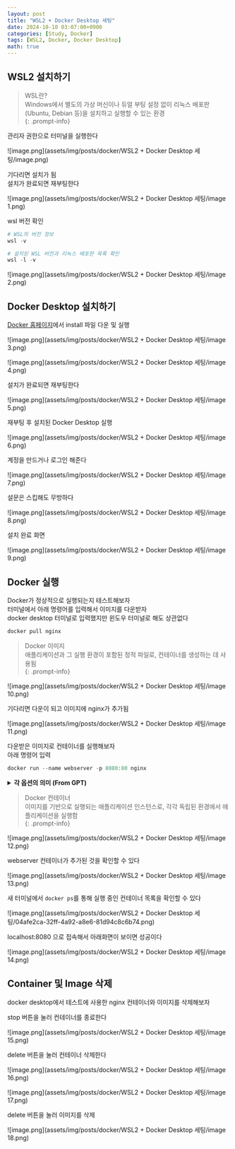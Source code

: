 ```yaml
---
layout: post
title: "WSL2 + Docker Desktop 세팅"
date: 2024-10-10 03:07:00+0900
categories: [Study, Docker]
tags: [WSL2, Docker, Docker Desktop]
math: true
---
```


## WSL2 설치하기

> WSL란?   
> Windows에서 별도의 가상 머신이나 듀얼 부팅 설정 없이 리눅스 배포판(Ubuntu, Debian 등)을 설치하고 실행할 수 있는 환경  
{: .prompt-info}   


관리자 권한으로 터미널을 실행한다  

![image.png](assets/img/posts/docker/WSL2 + Docker Desktop 세팅/image.png)  

기다리면 설치가 됨  
설치가 완료되면 재부팅한다   

![image.png](assets/img/posts/docker/WSL2 + Docker Desktop 세팅/image 1.png)  


wsl 버전 확인   

```powershell  
# WSL의 버전 정보  
wsl -v  

# 설치된 WSL 버전과 리눅스 배포판 목록 확인  
wsl -l -v
```

![image.png](assets/img/posts/docker/WSL2 + Docker Desktop 세팅/image 2.png)  

## Docker Desktop 설치하기  


[Docker 홈페이지](https://www.docker.com/)에서 install 파일 다운 및 실행

![image.png](assets/img/posts/docker/WSL2 + Docker Desktop 세팅/image 3.png)  

![image.png](assets/img/posts/docker/WSL2 + Docker Desktop 세팅/image 4.png)  

설치가 완료되면 재부팅한다  

![image.png](assets/img/posts/docker/WSL2 + Docker Desktop 세팅/image 5.png)  

재부팅 후 설치된 Docker Desktop 실행  

![image.png](assets/img/posts/docker/WSL2 + Docker Desktop 세팅/image 6.png)  

계정을 만드거나 로그인 해준다  

![image.png](assets/img/posts/docker/WSL2 + Docker Desktop 세팅/image 7.png)  

설문은 스킵해도 무방하다  

![image.png](assets/img/posts/docker/WSL2 + Docker Desktop 세팅/image 8.png)  

설치 완료 화면  

![image.png](assets/img/posts/docker/WSL2 + Docker Desktop 세팅/image 9.png)  

## Docker 실행

Docker가 정상적으로 실행되는지 테스트해보자  
터미널에서 아래 명령어를 입력해서 이미지를 다운받자   
docker desktop 터미널로 입력했지만 윈도우 터미널로 해도 상관없다  

```powershell
docker pull nginx
```

> Docker 이미지  
> 애플리케이션과 그 실행 환경이 포함된 정적 파일로, 컨테이너를 생성하는 데 사용됨  
{: .prompt-info}     

![image.png](assets/img/posts/docker/WSL2 + Docker Desktop 세팅/image 10.png)  

기다리면 다운이 되고 이미지에 nginx가 추가됨

![image.png](assets/img/posts/docker/WSL2 + Docker Desktop 세팅/image 11.png)  

다운받은 이미지로 컨테이너를 실행해보자  
아래 명령어 입력  

```powershell
docker run --name webserver -p 8080:80 nginx 
```
<details>  
    <summary><b>각 옵션의 의미 (From GPT)</b></summary>
    <ul>
        <li>
            <b>docker run</b><br>
            - `docker run`은 새로운 컨테이너를 생성하고, 이미지를 기반으로 해당 컨테이너를 실행하는 명령어입니다.<br>
            - `docker`는 Docker CLI(명령어 인터페이스)를 호출하는 기본 명령어이고, `run`은 컨테이너를 실행하기 위한 서브 커맨드입니다.
        </li>
        <li>
            <b>--name webserver</b><br>
            - `--name` 옵션은 생성할 컨테이너의 이름을 지정합니다.<br>
            - 여기서는 `webserver`라는 이름을 설정했습니다.<br>
            - 이 옵션을 사용하지 않으면, 도커는 임의의 이름(예: `adoring_elion` 등)을 컨테이너에 할당합니다.
        </li>
        <li>
            <b>-p 8080:80</b><br>
            - `-p` 옵션은 컨테이너의 포트를 호스트의 특정 포트와 매핑(포트 포워딩)하는 역할을 합니다.<br>
            - 형식: `호스트포트:컨테이너포트`<br>
            - 호스트 포트: 호스트(사용자의 로컬 머신)에서 사용할 포트 번호.<br>
            - 컨테이너 포트: 컨테이너 내부에서 사용하는 포트 번호.<br>
            - 예시에서 `8080:80`은 <b>호스트의 8080 포트</b>를 <b>컨테이너의 80 포트</b>와 연결하라는 의미입니다.
        </li>
        <li>
            <b>nginx</b><br>
            - `nginx`는 사용할 Docker 이미지 이름입니다.<br>
            - 이 명령어는 도커 허브(Docker Hub)에서 `nginx` 이미지를 가져와 컨테이너를 생성하고 실행합니다.<br>
            - 이미 로컬에 이미지가 존재하지 않으면, 자동으로 Docker Hub에서 다운로드하여 사용합니다.
        </li>
    </ul>
</details>  


> Docker 컨테이너  
> 이미지를 기반으로 실행되는 애플리케이션 인스턴스로, 각각 독립된 환경에서 애플리케이션을 실행함    
{: .prompt-info}     

![image.png](assets/img/posts/docker/WSL2 + Docker Desktop 세팅/image 12.png)  

webserver 컨테이너가 추가된 것을 확인할 수 있다   

![image.png](assets/img/posts/docker/WSL2 + Docker Desktop 세팅/image 13.png)  

새 터미널에서 `docker ps`를 통해 실행 중인 컨테이너 목록을 확인할 수 있다  

![image.png](assets/img/posts/docker/WSL2 + Docker Desktop 세팅/04afe2ca-32ff-4a92-a8e6-81d94c8c6b74.png)  


localhost:8080 으로 접속해서 아래화면이 보이면 성공이다  

![image.png](assets/img/posts/docker/WSL2 + Docker Desktop 세팅/image 14.png)  

## Container 및 Image 삭제  

docker desktop에서 테스트에 사용한 nginx 컨테이너와 이미지를 삭제해보자   

stop 버튼을 눌러 컨테이너를 종료한다  

![image.png](assets/img/posts/docker/WSL2 + Docker Desktop 세팅/image 15.png)  

delete 버튼을 눌러 컨테이너 삭제한다

![image.png](assets/img/posts/docker/WSL2 + Docker Desktop 세팅/image 16.png)  

![image.png](assets/img/posts/docker/WSL2 + Docker Desktop 세팅/image 17.png)  

delete 버튼을 눌러 이미지를 삭제

![image.png](assets/img/posts/docker/WSL2 + Docker Desktop 세팅/image 18.png)   
